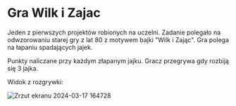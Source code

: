 # Gra Wilk i Zajac

Jeden z pierwszych projektów robionych na uczelni. Zadanie polegało na odwzorowaniu starej gry z lat 80 z motywem bajki "Wilk i Zając". Gra polega na łapaniu spadających jajek.

Punkty naliczane przy każdym złapanym jajku. Gracz przegrywa gdy rozbiją się 3 jajka.

Widok z rozgrywki:


![Zrzut ekranu 2024-03-17 164728](https://github.com/GiermaszAlan/GraWilkIZajac/assets/163752743/0c323ed3-5f6f-480c-9d44-03b712b99ef8)

